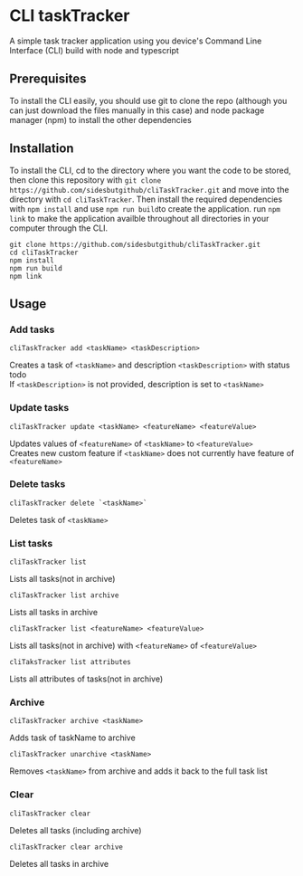 # CLI taskTracker

A simple task tracker application using you device's Command Line Interface (CLI) build with node and typescript

## Prerequisites
To install the CLI easily, you should use git to clone the repo (although you can just download the files manually in this case) and node package manager (npm) to install the other dependencies

## Installation
To install the CLI, cd to the directory where you want the code to be stored, then clone this repository with `git clone https://github.com/sidesbutgithub/cliTaskTracker.git` and move into the directory with `cd cliTaskTracker`. Then install the required dependencies with `npm install` and use `npm run build`to create the application. run `npm link` to make the application availble throughout all directories in your computer through the CLI.

```
git clone https://github.com/sidesbutgithub/cliTaskTracker.git
cd cliTaskTracker
npm install
npm run build
npm link
```

## Usage

### Add tasks
```
cliTaskTracker add <taskName> <taskDescription>
```
Creates a task of `<taskName>` and description `<taskDescription>` with status todo   
If `<taskDescription>` is not provided, description is set to `<taskName>` 

### Update tasks
```
cliTaskTracker update <taskName> <featureName> <featureValue>
```
Updates values of `<featureName>` of `<taskName>` to `<featureValue>`  
Creates new custom feature if `<taskName>` does not currently have feature of `<featureName>`

### Delete tasks
```
cliTaskTracker delete `<taskName>`
```
Deletes task of `<taskName>`

### List tasks
```
cliTaskTracker list
```
Lists all tasks(not in archive)

```
cliTaskTracker list archive
```
Lists all tasks in archive

```
cliTaskTracker list <featureName> <featureValue>
```
Lists all tasks(not in archive) with `<featureName>` of `<featureValue>`

```
cliTaksTracker list attributes
```
Lists all attributes of tasks(not in archive)

### Archive
```
cliTaskTracker archive <taskName>
```
Adds task of taskName to archive

```
cliTaskTracker unarchive <taskName>
```
Removes `<taskName>` from archive and adds it back to the full task list

### Clear
```
cliTaskTracker clear
```
Deletes all tasks (including archive)
```
cliTaskTracker clear archive
```
Deletes all tasks in archive

